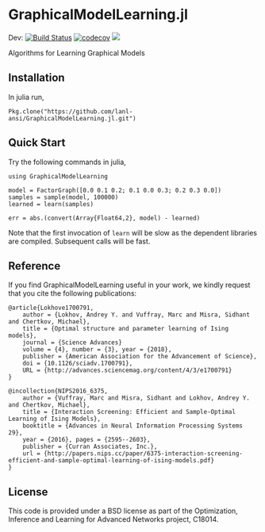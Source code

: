 # GraphicalModelLearning.jl

Dev:
[![Build Status](https://travis-ci.org/lanl-ansi/GraphicalModelLearning.jl.svg?branch=master)](https://travis-ci.org/lanl-ansi/GraphicalModelLearning.jl)
[![codecov](https://codecov.io/gh/lanl-ansi/GraphicalModelLearning.jl/branch/master/graph/badge.svg)](https://codecov.io/gh/lanl-ansi/GraphicalModelLearning.jl)
[![](https://img.shields.io/badge/docs-latest-blue.svg)](https://lanl-ansi.github.io/GraphicalModelLearning.jl/latest)

Algorithms for Learning Graphical Models


## Installation
In julia run, 

`Pkg.clone("https://github.com/lanl-ansi/GraphicalModelLearning.jl.git")`


## Quick Start
Try the following commands in julia,

```
using GraphicalModelLearning

model = FactorGraph([0.0 0.1 0.2; 0.1 0.0 0.3; 0.2 0.3 0.0])
samples = sample(model, 100000)
learned = learn(samples)

err = abs.(convert(Array{Float64,2}, model) - learned)
```

Note that the first invocation of `learn` will be slow as the dependent libraries are compiled.  Subsequent calls will be fast.


## Reference

If you find GraphicalModelLearning useful in your work, we kindly request that you cite the following publications:
```
@article{Lokhove1700791,
    author = {Lokhov, Andrey Y. and Vuffray, Marc and Misra, Sidhant and Chertkov, Michael},
    title = {Optimal structure and parameter learning of Ising models},
    journal = {Science Advances}
    volume = {4}, number = {3}, year = {2018},
    publisher = {American Association for the Advancement of Science},
    doi = {10.1126/sciadv.1700791},
    URL = {http://advances.sciencemag.org/content/4/3/e1700791}
}
```
```
@incollection{NIPS2016_6375,
    author = {Vuffray, Marc and Misra, Sidhant and Lokhov, Andrey Y. and Chertkov, Michael},
    title = {Interaction Screening: Efficient and Sample-Optimal Learning of Ising Models},
    booktitle = {Advances in Neural Information Processing Systems 29},
    year = {2016}, pages = {2595--2603},
    publisher = {Curran Associates, Inc.},
    url = {http://papers.nips.cc/paper/6375-interaction-screening-efficient-and-sample-optimal-learning-of-ising-models.pdf}
}
```


## License

This code is provided under a BSD license as part of the Optimization, Inference and Learning for Advanced Networks project, C18014.
